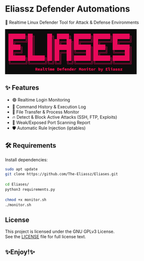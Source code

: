 # Eliassz Defender Automations

🎯 Realtime Linux Defender Tool for Attack & Defense Environments

![banner](https://github.com/The-Eliassz/Eliases/blob/main/banner.png)

## ✨ Features
- 🟢 Realtime Login Monitoring
- 📜 Command History & Execution Log
- 🧠 File Transfer & Process Monitor
- 🔥 Detect & Block Active Attacks (SSH, FTP, Exploits)
- 🚨 Weak/Exposed Port Scanning Report
- 🛡️ Automatic Rule Injection (iptables)

## 🛠️ Requirements

Install dependencies:
```bash
sudo apt update
git clone https://github.com/The-Eliassz/Eliases.git

cd Eliases/
python3 requirements.py

chmod +x monitor.sh
./monitor.sh

````
## License
This project is licensed under the GNU GPLv3 License.  
See the [LICENSE](LICENSE) file for full license text.

## ✨Enjoy!✨
